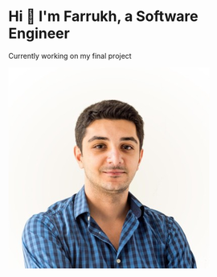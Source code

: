 # Hi 👋 I'm Farrukh, a Software Engineer

Currently working on my final project

![Image of Farrukh Karimov](farrukh.jpeg)